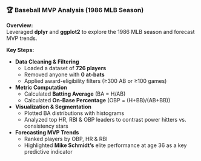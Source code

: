### 🏆 Baseball MVP Analysis (1986 MLB Season)

**Overview:**  
Leveraged **dplyr** and **ggplot2** to explore the 1986 MLB season and forecast MVP trends.

**Key Steps:**
- **Data Cleaning & Filtering**  
  - Loaded a dataset of **726 players**  
  - Removed anyone with **0 at-bats**  
  - Applied award-eligibility filters (≥300 AB or ≥100 games)  
- **Metric Computation**  
  - Calculated **Batting Average** (BA = H/AB)  
  - Calculated **On-Base Percentage** (OBP = (H+BB)/(AB+BB))  
- **Visualization & Segmentation**  
  - Plotted BA distributions with histograms  
  - Analyzed top HR, RBI & OBP leaders to contrast power hitters vs. consistency stars  
- **Forecasting MVP Trends**  
  - Ranked players by OBP, HR & RBI  
  - Highlighted **Mike Schmidt’s** elite performance at age 36 as a key predictive indicator 
